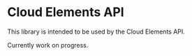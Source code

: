 # Cloud Elements API

This library is intended to be used by the Cloud Elements API.

Currently work on progress.
